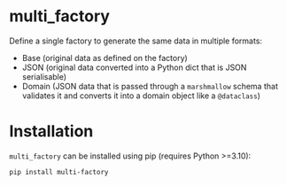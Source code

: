 # multi_factory

Define a single factory to generate the same data in multiple formats:

- Base (original data as defined on the factory)
- JSON (original data converted into a Python dict that is JSON serialisable)
- Domain (JSON data that is passed through a `marshmallow` schema that validates it and converts it into a domain object like a `@dataclass`)

# Installation

`multi_factory` can be installed using pip (requires Python >=3.10):

```bash
pip install multi-factory
```

